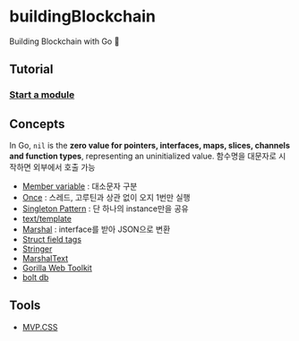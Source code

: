 # buildingBlockchain

Building Blockchain with Go 👣

## Tutorial

### [Start a module](https://golang.org/ref/mod#go-mod-init)

## Concepts

In Go, `nil` is the **zero value for pointers, interfaces, maps, slices, channels and function types**, representing an uninitialized value.
함수명을 대문자로 시작하면 외부에서 호출 가능

- [Member variable](https://cvml.tistory.com/11) : 대소문자 구분
- [Once](https://pkg.go.dev/sync#Once) : 스레드, 고루틴과 상관 없이 오지 1번만 실행
- [Singleton Pattern](https://en.wikipedia.org/wiki/Singleton_pattern) : 단 하나의 instance만을 공유
- [text/template](https://pkg.go.dev/html/template)
- [Marshal](https://jeonghwan-kim.github.io/dev/2019/01/18/go-encoding-json.html) : interface를 받아 JSON으로 변환
- [Struct field tags](https://pkg.go.dev/encoding/json#Marshal)
- [Stringer](https://pkg.go.dev/golang.org/x/tools/cmd/stringer)
- [MarshalText](https://pkg.go.dev/encoding#TextMarshaler)
- [Gorilla Web Toolkit](https://www.gorillatoolkit.org/)
- [bolt db](https://github.com/boltdb/bolt)

## Tools

- [MVP.CSS](https://andybrewer.github.io/mvp/)

